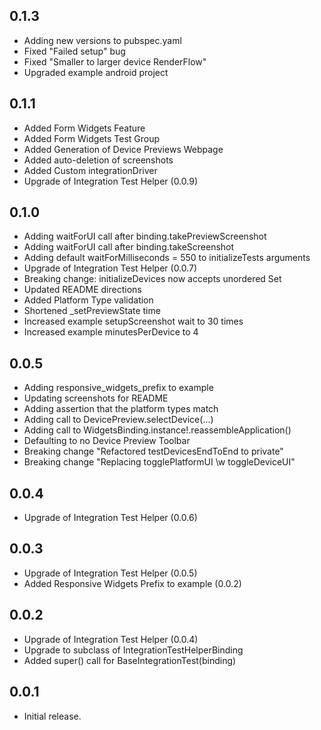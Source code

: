 ## 0.1.3

* Adding new versions to pubspec.yaml
* Fixed "Failed setup" bug
* Fixed "Smaller to larger device RenderFlow"
* Upgraded example android project

## 0.1.1

* Added Form Widgets Feature
* Added Form Widgets Test Group
* Added Generation of Device Previews Webpage
* Added auto-deletion of screenshots
* Added Custom integrationDriver
* Upgrade of Integration Test Helper (0.0.9)

## 0.1.0

* Adding waitForUI call after binding.takePreviewScreenshot
* Adding waitForUI call after binding.takeScreenshot
* Adding default waitForMilliseconds = 550 to initializeTests arguments
* Upgrade of Integration Test Helper (0.0.7)
* Breaking change: initializeDevices now accepts unordered Set<DeviceInfo>
* Updated README directions
* Added Platform Type validation
* Shortened _setPreviewState time
* Increased example setupScreenshot wait to 30 times
* Increased example minutesPerDevice to 4

## 0.0.5

* Adding responsive_widgets_prefix to example 
* Updating screenshots for README
* Adding assertion that the platform types match
* Adding call to DevicePreview.selectDevice(...)
* Adding call to WidgetsBinding.instance!.reassembleApplication()
* Defaulting to no Device Preview Toolbar
* Breaking change "Refactored testDevicesEndToEnd to private"
* Breaking change "Replacing togglePlatformUI \w toggleDeviceUI"

## 0.0.4

* Upgrade of Integration Test Helper (0.0.6)

## 0.0.3

* Upgrade of Integration Test Helper (0.0.5)
* Added Responsive Widgets Prefix to example (0.0.2)

## 0.0.2

* Upgrade of Integration Test Helper (0.0.4)
* Upgrade to subclass of IntegrationTestHelperBinding
* Added super() call for BaseIntegrationTest(binding)

## 0.0.1

* Initial release.
